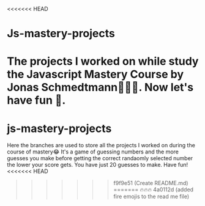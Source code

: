 <<<<<<< HEAD
# Js-mastery-projects
The projects I worked on while study the Javascript Mastery Course by Jonas Schmedtmann🚀🚀🚀.
Now let's have fun 🎉.
=======
# js-mastery-projects

Here the branches are used to store all the projects I worked on during the course of mastery😂
It's a game of guessing numbers and the more guesses you make before getting the correct randaomly selected number the lower your score gets. You have just 20 guesses to make.
Have fun!
<<<<<<< HEAD
>>>>>>> f9f9e51 (Create README.md)
=======
🔥🔥🔥
>>>>>>> 4a0112d (added fire emojis to the read me file)
